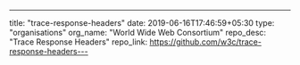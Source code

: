---
title: "trace-response-headers"
date: 2019-06-16T17:46:59+05:30
type: "organisations"
org_name: "World Wide Web Consortium"
repo_desc: "Trace Response Headers"
repo_link: https://github.com/w3c/trace-response-headers---